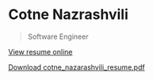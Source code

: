 # Cotne Nazrashvili
> Software Engineer

[View resume online](https://thecotne.github.io/resume/cotne_nazarashvili_resume.html)

[Download cotne_nazarashvili_resume.pdf](https://thecotne.github.io/resume/cotne_nazarashvili_resume.pdf)
